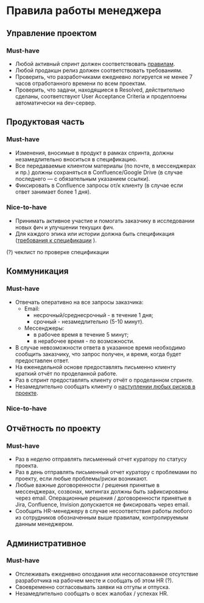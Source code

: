 # Правила работы менеджера

## Управление проектом

### Must-have
* Любой активный спринт должен соответствовать [правилам](sprint-rules.md).
* Любой продакшн релиз должен соответствовать требованиям.
* Проверить, что разработчиками ежедневно логируется не менее 7 часов отработанного времени по всем проектам.
* Проверить, что задачи, находящиеся в Resolved, действительно сделаны, соответствуют User Acceptance Criteria и продеплоены автоматически на dev-сервер.

## Продуктовая часть

### Must-have
* Изменения, вносимые в продукт в рамках спринта, должны незамедлительно вноситься в спецификацию.
* Все передаваемые клиентом материалы (по почте, в мессенджерах и пр.) должны сохраняться в Confluence/Google Drive (в случае последнего — с обязательным указанием ссылки).
* Фиксировать в Confluence запросы от/к клиенту (в случае если ответ занимает более 1 дня).

### Nice-to-have
* Принимать активное участие и помогать заказчику в исследовании новых фич и улучшении текущих фич.
* Для каждого эпика или истории должна быть спецификация ([требования к спецификации](https://blogru.4xxi.com/как-правильно-составлять-спецификации-c2c146130c65)
).

(?) чеклист по проверке спецификации

## Коммуникация

### Must-have
* Отвечать оперативно на все запросы заказчика:
    * Email:
        * несрочный/среднесрочный - в течение 1 дня;
        * срочный - незамедлительно (5-10 минут).
    * Мессенджеры:
        * в рабочее время в течение 5 минут;
        * в нерабочее время - по возможности.
* В случае невозможности ответа в указанное время необходимо сообщить заказчику, что запрос получен, и время, когда будет предоставлен ответ.
* На еженедельной основе предоставлять письменно клиенту краткий отчёт по проделанной работе.
* Раз в спринт предоставлять клиенту отчёт о проделанном спринте.
* Незамедлительно сообщать клиенту о [наступлении любых рисков в проекте](risks-list.md).

### Nice-to-have

## Отчётность по проекту

### Must-have
* Раз в неделю отправлять письменный отчет куратору по статусу проекта.
* Раз в день отправлять письменный отчет куратору с проблемами по проекту, если любые проблемы/риски возникают.
* Любые важные договоренности / решения принятые в мессенджерах, созвонах, митингах должны быть зафиксированы через email. Операционные решения / договоренности принятые в Jira, Confluence, Invision допускается не фиксировать через email.  
* Сообщить HR-менеджеру в случае несоответствия работы любого из сотрудников обозначенным выше правилам, контролируемым данным менеджером.

## Административное

### Must-have
* Отслеживать ежедневно опоздания или несогласованное отсутствие разработчика на рабочем месте и сообщать об этом HR (?).
* Своевременно согласовывать заявки на отгулы и отпуска.
* Незамедлительно сообщать о всех жалобах / успехах HR.
